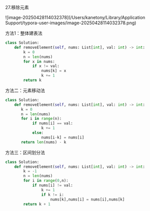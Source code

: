 27.移除元素

![image-20250428114032378](/Users/kanetony/Library/Application Support/typora-user-images/image-20250428114032378.png)

方法1：整体建表法

```python
class Solution:
    def removeElement(self, nums: List[int], val: int) -> int:
        k = 0
        n = len(nums)
        for x in nums:
            if x != val:
                nums[k] = x
                k += 1
        return k
```

方法二：元素移动法

```python
class Solution:
    def removeElement(self, nums: List[int], val: int) -> int:
       k = 0
       n = len(nums)
       for i in range(n):
            if nums[i] == val:
                k += 1
            else:
                nums[i-k] = nums[i]
       return len(nums) - k
```

方法三：区间划分法

```python
class Solution:
    def removeElement(self, nums: List[int], val: int) -> int:
        k = -1
        n = len(nums)
        for i in range(0,n):
            if nums[i] != val:
                k += 1
                if k != i:
                    nums[k],nums[i] = nums[i],nums[k]
        return k + 1 

```

